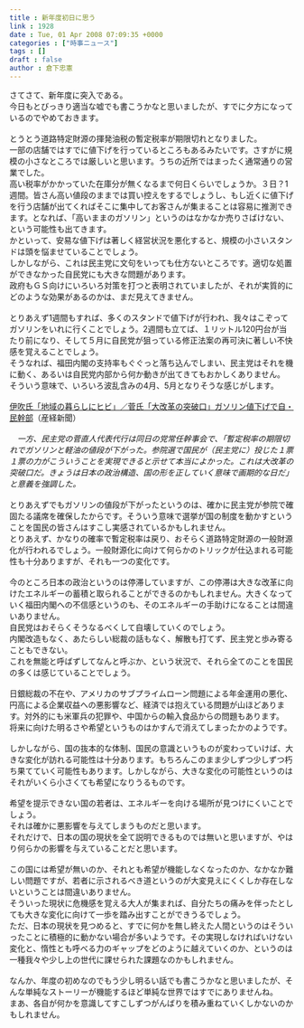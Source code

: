 ```yaml
---
title : 新年度初日に思う
link : 1928
date : Tue, 01 Apr 2008 07:09:35 +0000
categories : ["時事ニュース"]
tags : []
draft : false
author : 倉下忠憲
---
```


さてさて、新年度に突入である。<BR>今日もとびっきり適当な嘘でも書こうかなと思いましたが、すでに夕方になっているのでやめておきます。<BR><BR>とうとう道路特定財源の揮発油税の暫定税率が期限切れとなりました。<BR>一部の店舗ではすでに値下げを行っているところもあるみたいです。さすがに規模の小さなところでは厳しいと思います。うちの近所ではまったく通常通りの営業でした。<BR>高い税率がかかっていた在庫分が無くなるまで何日くらいでしょうか。３日？1週間。皆さん高い値段のままでは買い控えをするでしょうし、もし近くに値下げを行う店舗が出てくればそこに集中してお客さんが集まることは容易に推測できます。となれば、「高いままのガソリン」というのはなかなか売りさばけない、という可能性も出てきます。<BR>かといって、安易な値下げは著しく経営状況を悪化すると、規模の小さいスタンドは頭を悩ませていることでしょう。<BR>しかしながら、これは民主党に文句をいっても仕方ないところです。適切な処置ができなかった自民党にも大きな問題があります。<BR>政府もＧＳ向けにいろいろ対策を打つと表明されていましたが、それが実質的にどのような効果があるのかは、まだ見えてきません。<BR><BR>とりあえず1週間もすれば、多くのスタンドで値下げが行われ、我々はこぞってガソリンをいれに行くことでしょう。2週間も立てば、１リットル120円台が当たり前になり、そして５月に自民党が狙っている修正法案の再可決に著しい不快感を覚えることでしょう。<BR>そうなれば、福田内閣の支持率もぐぐっと落ち込んでしまい、民主党はそれを機に動く、あるいは自民党内部から何か動きが出てきてもおかしくありません。<BR>そういう意味で、いろいろ波乱含みの4月、5月となりそうな感じがします。<BR><BR><A HREF="http://sankei.jp.msn.com/politics/situation/080401/stt0804011229003-n1.htm" TARGET="_blank">伊吹氏「地域の暮らしにヒビ」／菅氏「大改革の突破口」ガソリン値下げで自・民幹部</A>（産経新聞）<BR><BR><I>　一方、民主党の菅直人代表代行は同日の党常任幹事会で、「暫定税率の期限切れでガソリンと軽油の値段が下がった。参院選で国民が（民主党に）投じた１票１票の力がこういうことを実現できると示せて本当によかった。これは大改革の突破口だ。きょうは日本の政治構造、国の形を正していく意味で画期的な日だ」と意義を強調した。</I><BR><BR>とりあえずでもガソリンの値段が下がったというのは、確かに民主党が参院で確固たる議席を確保したからです。そういう意味で選挙が国の制度を動かすということを国民の皆さんはすこし実感されているかもしれません。<BR>とりあえず、かなりの確率で暫定税率は戻り、おそらく道路特定財源の一般財源化が行われるでしょう。一般財源化に向けて何らかのトリックが仕込まれる可能性も十分ありますが、それも一つの変化です。<BR><BR>今のところ日本の政治というのは停滞していますが、この停滞は大きな改革に向けたエネルギーの蓄積と取られることができるのかもしれません。大きくなっていく福田内閣への不信感というのも、そのエネルギーの手助けになることは間違いありません。<BR>自民党はおそらくそうなるべくして自壊していくのでしょう。<BR>内閣改造もなく、あたらしい総裁の話もなく、解散も打てず、民主党と歩み寄ることもできない。<BR>これを無能と呼ばずしてなんと呼ぶか、という状況で、それら全てのことを国民の多くは感じていることでしょう。<BR><BR>日銀総裁の不在や、アメリカのサブプライムローン問題による年金運用の悪化、円高による企業収益への悪影響など、経済では抱えている問題が山ほどあります。対外的にも米軍兵の犯罪や、中国からの輸入食品からの問題もあります。<BR>将来に向けた明るさや希望というものはかすんで消えてしまったかのようです。<BR><BR>しかしながら、国の抜本的な体制、国民の意識というものが変わっていけば、大きな変化が訪れる可能性は十分あります。もちろんこのまま少しずつ少しずつ朽ち果てていく可能性もあります。しかしながら、大きな変化の可能性というのはそれがいくら小さくても希望になりうるものです。<BR><BR>希望を提示できない国の若者は、エネルギーを向ける場所が見つけにくいことでしょう。<BR>それは確かに悪影響を与えてしまうものだと思います。<BR>それだけで、日本の国の現状を全て説明できるものでは無いと思いますが、やはり何らかの影響を与えていることだと思います。<BR><BR>この国には希望が無いのか、それとも希望が機能しなくなったのか、なかなか難しい問題ですが、若者に示されるべき道というのが大変見えにくくしか存在しないということは間違いありません。<BR>そういった現状に危機感を覚える大人が集まれば、自分たちの痛みを伴ったとしても大きな変化に向けて一歩を踏み出すことができうるでしょう。<BR>ただ、日本の現状を見つめると、すでに何かを無し終えた人間というのはそういったことに積極的に動かない場合が多いようです。その実現しなければいけない変化と、惰性とも呼べる力のギャップをどのように越えていくのか、というのは一種我々や少し上の世代に課せられた課題なのかもしれません。<BR><BR>なんか、年度の初めなのでもう少し明るい話でも書こうかなと思いましたが、そんな単純なストーリーが機能するほど単純な世界ではすでにありませんね。<BR>まあ、各自が何かを意識してすこしずつがんばりを積み重ねていくしかないのかもしれません。<br><br>
